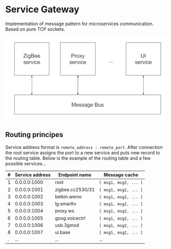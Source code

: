 # Service Gateway
Implementation of message pattern for microservices communication. Based on pure TCP sockets.

<p align="center">
  <img src="/resources/images/message-pattern.png">
</p>

## Routing principes

Service address format is `remote_address : remote_port`. After connection the root service assigns the port to a new service and puts new record to the routing table. Below is the example of the routing table and a few possible services...

| # | Service address | Endpoint name    | Message cache         |
|---|-----------------|------------------|-----------------------|
| 1 | 0.0.0.0:1000    | root             | `[ msg1, msg2, ... ]` |
| 2 | 0.0.0.0:1001    | zigbee.cc2530/31 | `[ msg1, msg2, ... ]` |
| 3 | 0.0.0.0:1002    | belkin.wemo      | `[ msg1, msg2, ... ]` |
| 4 | 0.0.0.0:1003    | lg.smarttv       | `[ msg1, msg2, ... ]` |
| 5 | 0.0.0.0:1004    | proxy.ws         | `[ msg1, msg2, ... ]` |
| 6 | 0.0.0.0:1005    | goog.voicectrl   | `[ msg1, msg2, ... ]` |
| 7 | 0.0.0.0:1006    | usb.3gmod        | `[ msg1, msg2, ... ]` |
| 8 | 0.0.0.0:1007    | ui.base          | `[ msg1, msg2, ... ]` |
| . | ...             | ...              | ...                   |
